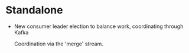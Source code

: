 # Standalone

- New consumer leader election to balance work, coordinating through Kafka

  Coordination via the 'merge' stream.
